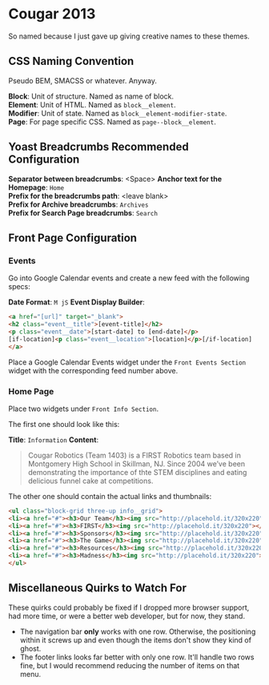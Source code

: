 Cougar 2013
===========

So named because I just gave up giving creative names to these themes.

CSS Naming Convention
---------------------

Pseudo BEM, SMACSS or whatever. Anyway.

**Block**: Unit of structure. Named as name of block.  
**Element**: Unit of HTML. Named as `block__element`.  
**Modifier**: Unit of state. Named as `block__element-modifier-state`.  
**Page**: For page specific CSS. Named as `page--block__element`.  

Yoast Breadcrumbs Recommended Configuration
-------------------------------------------
**Separator between breadcrumbs**: &lt;Space&gt;
**Anchor text for the Homepage**: `Home`  
**Prefix for the breadcrumbs path**: &lt;leave blank&gt;  
**Prefix for Archive breadcrumbs**: `Archives`  
**Prefix for Search Page breadcrumbs**: `Search`  

Front Page Configuration
------------------------------------

### Events

Go into Google Calendar events and create a new feed with the following specs: 

**Date Format**: `M jS`
**Event Display Builder**:

```html
<a href="[url]" target="_blank">
<h2 class="event__title">[event-title]</h2>
<p class="event__date">[start-date] to [end-date]</p>
[if-location]<p class="event__location">[location]</p>[/if-location]
</a>
```

Place a Google Calendar Events widget under the `Front Events Section` widget with
the corresponding feed number above.

### Home Page

Place two widgets under `Front Info Section`.

The first one should look like this:

**Title**: `Information`
**Content**: 

> Cougar Robotics (Team 1403) is a FIRST Robotics team based in Montgomery High
> School in Skillman, NJ. Since 2004 we’ve been demonstrating the importance of
> thte STEM disciplines and eating delicious funnel cake at competitions.

The other one should contain the actual links and thumbnails:

```html
<ul class="block-grid three-up info__grid">
<li><a href="#"><h3>Our Team</h3><img src="http://placehold.it/320x220"></a></li>
<li><a href="#"><h3>FIRST</h3><img src="http://placehold.it/320x220"></a></li>
<li><a href="#"><h3>Sponsors</h3><img src="http://placehold.it/320x220"></a></li>
<li><a href="#"><h3>The Game</h3><img src="http://placehold.it/320x220"></a></li>
<li><a href="#"><h3>Resources</h3><img src="http://placehold.it/320x220"></a></li>
<li><a href="#"><h3>Madness</h3><img src="http://placehold.it/320x220"></a></li>
</ul>
```

Miscellaneous Quirks to Watch For
---------------------------------

These quirks could probably be fixed if I dropped more browser support,
had more time, or were a better web developer, but for now, they stand.

- The navigation bar **only** works with one row. Otherwise, the positioning within it screws up and even though the items don't show they kind of ghost.
- The footer links looks far better with only one row. It'll handle two rows fine, but I would recommend reducing the number of items on that menu.

